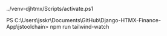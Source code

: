 ../venv-djhtmx/Scripts/activate.ps1


PS C:\Users\jsskr\Documents\GitHub\Django-HTMX-Finance-App\jstoolchain> npm run tailwind-watch